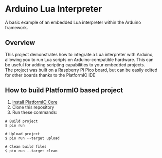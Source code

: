 # Arduino Lua Interpreter

A basic example of an embedded Lua interpreter within the Arduino framework.

## Overview

This project demonstrates how to integrate a Lua interpreter with Arduino, allowing you to run Lua scripts on Arduino-compatible hardware. This can be useful for adding scripting capabilities to your embedded projects.  
The project was built on a Raspberry Pi Pico board, but can be easily edited for other boards thanks to the PlatformIO IDE

## How to build PlatformIO based project

1. [Install PlatformIO Core](https://docs.platformio.org/page/core.html)
2. Сlone this repository
3. Run these commands:

```shell
# Build project
$ pio run

# Upload project
$ pio run --target upload

# Clean build files
$ pio run --target clean
```
